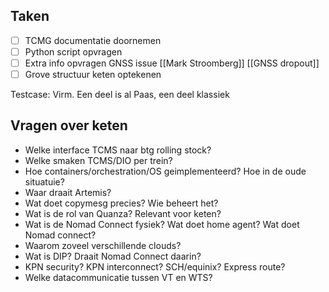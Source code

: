 ## Taken
- [ ] TCMG documentatie doornemen
- [ ] Python script opvragen
- [ ] Extra info opvragen GNSS issue [[Mark Stroomberg]]  [[GNSS dropout]]
- [ ] Grove structuur keten optekenen

Testcase: Virm. Een deel is al Paas, een deel klassiek

## Vragen over keten
- Welke interface TCMS naar btg rolling stock?
- Welke smaken TCMS/DIO per trein?
- Hoe containers/orchestration/OS geimplementeerd? Hoe in de oude situatuie?
- Waar draait Artemis?
- Wat doet copymesg precies? Wie beheert het?
- Wat is de rol van Quanza? Relevant voor keten?
- Wat is de Nomad Connect fysiek? Wat doet home agent? Wat doet Nomad connect?
- Waarom zoveel verschillende clouds?
- Wat is DIP? Draait Nomad Connect daarin?
- KPN security? KPN interconnect? SCH/equinix? Express route?
- Welke datacommunicatie tussen VT en WTS?